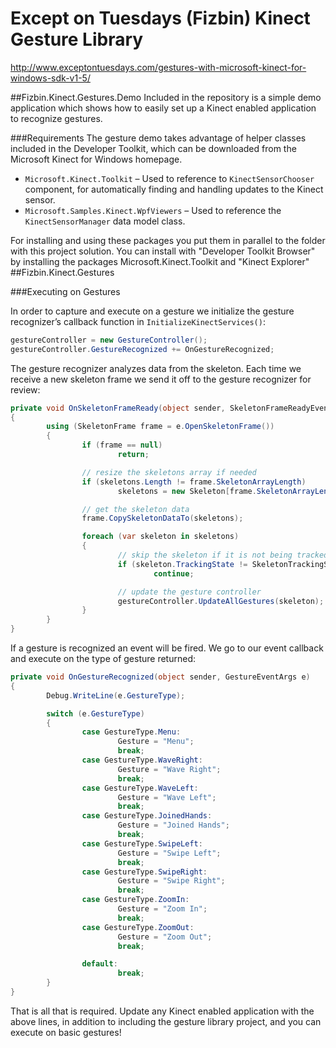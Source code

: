 Except on Tuesdays (Fizbin) Kinect Gesture Library
==================================================
http://www.exceptontuesdays.com/gestures-with-microsoft-kinect-for-windows-sdk-v1-5/

##Fizbin.Kinect.Gestures.Demo
Included in the repository is a simple demo application which shows how to easily set up a Kinect enabled application to recognize gestures.

###Requirements
The gesture demo takes advantage of helper classes included in the Developer Toolkit, which can be downloaded from the Microsoft Kinect for Windows homepage.
* `Microsoft.Kinect.Toolkit` – Used to reference to `KinectSensorChooser` component, for automatically finding and handling updates to the Kinect sensor.
* `Microsoft.Samples.Kinect.WpfViewers` – Used to reference the `KinectSensorManager` data model class.

For installing and using these packages you put them in parallel to the folder with this project solution.
You can install with "Developer Toolkit Browser" by installing the packages Microsoft.Kinect.Toolkit and "Kinect Explorer"
##Fizbin.Kinect.Gestures

###Executing on Gestures

In order to capture and execute on a gesture we initialize the gesture recognizer’s callback function in `InitializeKinectServices()`:

```csharp
gestureController = new GestureController();
gestureController.GestureRecognized += OnGestureRecognized;
```

The gesture recognizer analyzes data from the skeleton.  Each time we receive a new skeleton frame we send it off to the gesture recognizer for review:

```csharp
private void OnSkeletonFrameReady(object sender, SkeletonFrameReadyEventArgs e)
{
        using (SkeletonFrame frame = e.OpenSkeletonFrame())
        {
                if (frame == null)
                        return;

                // resize the skeletons array if needed
                if (skeletons.Length != frame.SkeletonArrayLength)
                        skeletons = new Skeleton[frame.SkeletonArrayLength];

                // get the skeleton data
                frame.CopySkeletonDataTo(skeletons);

                foreach (var skeleton in skeletons)
                {
                        // skip the skeleton if it is not being tracked
                        if (skeleton.TrackingState != SkeletonTrackingState.Tracked)
                                continue;

                        // update the gesture controller
                        gestureController.UpdateAllGestures(skeleton);
                }
        }
}
```

If a gesture is recognized an event will be fired.  We go to our event callback and execute on the type of gesture returned:

```csharp
private void OnGestureRecognized(object sender, GestureEventArgs e)
{
        Debug.WriteLine(e.GestureType);

        switch (e.GestureType)
        {
                case GestureType.Menu:
                        Gesture = "Menu";
                        break;
                case GestureType.WaveRight:
                        Gesture = "Wave Right";
                        break;
                case GestureType.WaveLeft:
                        Gesture = "Wave Left";
                        break;
                case GestureType.JoinedHands:
                        Gesture = "Joined Hands";
                        break;
                case GestureType.SwipeLeft:
                        Gesture = "Swipe Left";
                        break;
                case GestureType.SwipeRight:
                        Gesture = "Swipe Right";
                        break;
                case GestureType.ZoomIn:
                        Gesture = "Zoom In";
                        break;
                case GestureType.ZoomOut:
                        Gesture = "Zoom Out";
                        break;

                default:
                        break;
        }
}
```

That is all that is required.  Update any Kinect enabled application with the above lines, in addition to including the gesture library project, and you can execute on basic gestures!